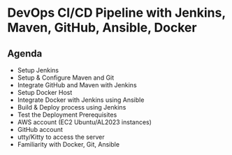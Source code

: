 # DevOps CI/CD Pipeline with Jenkins, Maven, GitHub, Ansible, Docker
## Agenda
- Setup Jenkins
- Setup & Configure Maven and Git
- Integrate GitHub and Maven with Jenkins
- Setup Docker Host
- Integrate Docker with Jenkins using Ansible
- Build & Deploy process using Jenkins
- Test the Deployment
Prerequisites
- AWS account (EC2 Ubuntu/AL2023 instances)
- GitHub account
- utty/Kitty to access the server
- Familiarity with Docker, Git, Ansible
